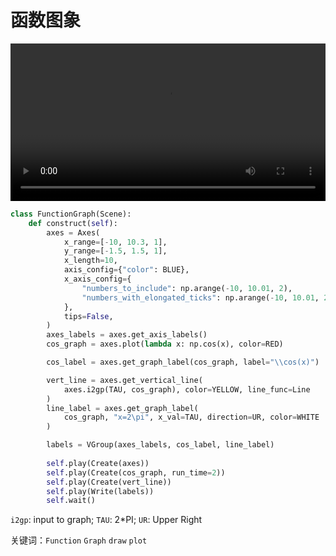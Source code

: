 # 函数图象

<video controls loop style="width:100%;">
    <source src=../_static/FunctionGraph.mp4 type="video/mp4"> </source>
</video>

```python
class FunctionGraph(Scene):
    def construct(self):
        axes = Axes(
            x_range=[-10, 10.3, 1],
            y_range=[-1.5, 1.5, 1],
            x_length=10,
            axis_config={"color": BLUE},
            x_axis_config={
                "numbers_to_include": np.arange(-10, 10.01, 2),
                "numbers_with_elongated_ticks": np.arange(-10, 10.01, 2),
            },
            tips=False,
        )
        axes_labels = axes.get_axis_labels()
        cos_graph = axes.plot(lambda x: np.cos(x), color=RED)

        cos_label = axes.get_graph_label(cos_graph, label="\\cos(x)")

        vert_line = axes.get_vertical_line(
            axes.i2gp(TAU, cos_graph), color=YELLOW, line_func=Line
        )
        line_label = axes.get_graph_label(
            cos_graph, "x=2\pi", x_val=TAU, direction=UR, color=WHITE
        )

        labels = VGroup(axes_labels, cos_label, line_label)
        
        self.play(Create(axes))
        self.play(Create(cos_graph, run_time=2))
        self.play(Create(vert_line))
        self.play(Write(labels))
        self.wait()
```

`i2gp`: input to graph; `TAU`: 2*PI; `UR`: Upper Right

关键词：`Function` `Graph` `draw` `plot`